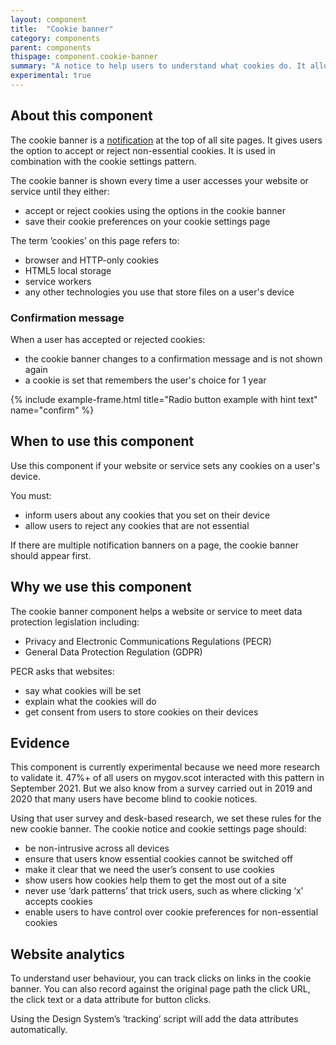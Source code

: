 ```yaml
---
layout: component
title:  "Cookie banner"
category: components
parent: components
thispage: component.cookie-banner
summary: "A notice to help users to understand what cookies do. It allows users to consent or not to cookies that are not essential to making your website or service work."
experimental: true
---
```


## About this component

The cookie banner is a [notification](/components/notification-banner) at the top of all site pages. It gives users the option to accept or reject non-essential cookies. It is used in combination with the cookie settings pattern.

The cookie banner is shown every time a user accesses your website or service until they either:

* accept or reject cookies using the options in the cookie banner
* save their cookie preferences on your cookie settings page

<div class="ds_callout">
    <div class="ds_callout__content">
        <p>The term ’cookies’ on this page refers to:</p>
        <ul>
            <li>browser and HTTP-only cookies</li>
            <li>HTML5 local storage</li>
            <li>service workers</li>
            <li>any other technologies you use that store files on a user's device</li>
        </ul>
    </div>
</div>

### Confirmation message

When a user has accepted or rejected cookies:

* the cookie banner changes to a confirmation message and is not shown again
* a cookie is set that remembers the user's choice for 1 year

{% include example-frame.html title="Radio button example with hint text" name="confirm" %}

## When to use this component

Use this component if your website or service sets any cookies on a user's device.

You must:

* inform users about any cookies that you set on their device
* allow users to reject any cookies that are not essential

If there are multiple notification banners on a page, the cookie banner should appear first.

## Why we use this component

The cookie banner component helps a website or service to meet data protection legislation including:

* Privacy and Electronic Communications Regulations (PECR)
* General Data Protection Regulation (GDPR)

PECR asks that websites:

* say what cookies will be set
* explain what the cookies will do
* get consent from users to store cookies on their devices

## Evidence

This component is currently experimental because we need more research to validate it. 47%+ of all users on mygov.scot interacted with this pattern in September 2021. But we also know from a survey carried out in 2019 and 2020 that many users have become blind to cookie notices.

Using that user survey and desk-based research, we set these rules for the new cookie banner. The cookie notice and cookie settings page should:

* be non-intrusive across all devices
* ensure that users know essential cookies cannot be switched off
* make it clear that we need the user’s consent to use cookies
* show users how cookies help them to get the most out of a site
* never use ‘dark patterns’ that trick users, such as where clicking ‘x’ accepts cookies
* enable users to have control over cookie preferences for non-essential cookies

## Website analytics

To understand user behaviour, you can track clicks on links in the cookie banner. You can also record against the original page path the click URL, the click text or a data attribute for button clicks.

Using the Design System’s ‘tracking’ script will add the data attributes automatically.
